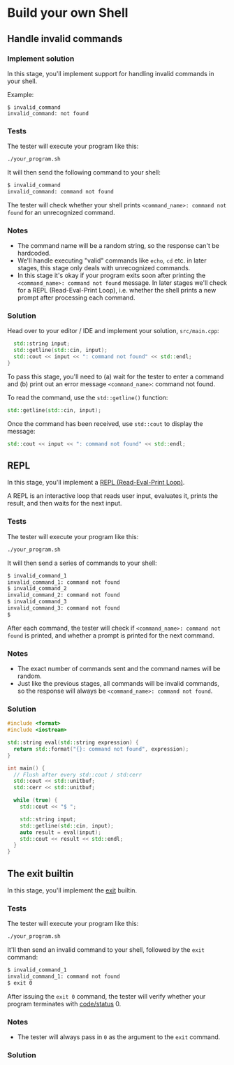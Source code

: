 # Build your own Shell

## Handle invalid commands

### Implement solution

In this stage, you'll implement support for handling invalid commands in your shell.

Example:

```shell
$ invalid_command
invalid_command: not found
```
### Tests

The tester will execute your program like this:

```bash
./your_program.sh
```

It will then send the following command to your shell:

```bash
$ invalid_command
invalid_command: command not found
```

The tester will check whether your shell prints `<command_name>: command not found` for an unrecognized command.

### Notes

- The command name will be a random string, so the response can't be hardcoded.
- We'll handle executing "valid" commands like `echo`, `cd` etc. in later stages, this stage only deals with unrecognized commands.
- In this stage it's okay if your program exits soon after printing the `<command_name>: command not found` message. In later stages we'll check for a REPL (Read-Eval-Print Loop), i.e. whether the shell prints a new prompt after processing each command.

### Solution

Head over to your editor / IDE and implement your solution, `src/main.cpp`:

```c++
  std::string input;
  std::getline(std::cin, input);
  std::cout << input << ": command not found" << std::endl;
}
```

To pass this stage, you'll need to (a) wait for the tester to enter a command and (b) print out an error message `<command_name>`: command not found.

To read the command, use the `std::getline()` function:

```c++
std::getline(std::cin, input);
```

Once the command has been received, use `std::cout` to display the message:

```c++
std::cout << input << ": command not found" << std::endl;
```

## REPL

In this stage, you'll implement a [REPL (Read-Eval-Print Loop)](https://en.wikipedia.org/wiki/Read–eval–print_loop).

A REPL is an interactive loop that reads user input, evaluates it, prints the result, and then waits for the next input.

### Tests

The tester will execute your program like this:

```bash
./your_program.sh
```

It will then send a series of commands to your shell:

```bash
$ invalid_command_1
invalid_command_1: command not found
$ invalid_command_2
invalid_command_2: command not found
$ invalid_command_3
invalid_command_3: command not found
$
```

After each command, the tester will check if `<command_name>: command not found` is printed, and whether a prompt is printed for the next command.

### Notes

- The exact number of commands sent and the command names will be random.
- Just like the previous stages, all commands will be invalid commands, so the response will always be `<command_name>: command not found`.

### Solution

```c++
#include <format>
#include <iostream>

std::string eval(std::string expression) {
  return std::format("{}: command not found", expression);
}

int main() {
  // Flush after every std::cout / std:cerr
  std::cout << std::unitbuf;
  std::cerr << std::unitbuf;

  while (true) {
    std::cout << "$ ";

    std::string input;
    std::getline(std::cin, input);
    auto result = eval(input);
    std::cout << result << std::endl;
  }
}
```

## The exit builtin

In this stage, you'll implement the [exit](https://pubs.opengroup.org/onlinepubs/9699919799/utilities/V3_chap02.html#exit) builtin.

### Tests

The tester will execute your program like this:

```bash
./your_program.sh
```

It'll then send an invalid command to your shell, followed by the `exit` command:

```bash
$ invalid_command_1
invalid_command_1: command not found
$ exit 0
```

After issuing the `exit 0` command, the tester will verify whether your program terminates with [code/status](https://en.wikipedia.org/wiki/Exit_status) 0.

### Notes

- The tester will always pass in `0` as the argument to the `exit` command.

### Solution

